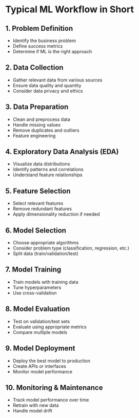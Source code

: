# Typical ML Workflow in Short

## 1. Problem Definition
- Identify the business problem
- Define success metrics
- Determine if ML is the right approach

## 2. Data Collection
- Gather relevant data from various sources
- Ensure data quality and quantity
- Consider data privacy and ethics

## 3. Data Preparation
- Clean and preprocess data
- Handle missing values
- Remove duplicates and outliers
- Feature engineering

## 4. Exploratory Data Analysis (EDA)
- Visualize data distributions
- Identify patterns and correlations
- Understand feature relationships

## 5. Feature Selection
- Select relevant features
- Remove redundant features
- Apply dimensionality reduction if needed

## 6. Model Selection
- Choose appropriate algorithms
- Consider problem type (classification, regression, etc.)
- Split data (train/validation/test)

## 7. Model Training
- Train models with training data
- Tune hyperparameters
- Use cross-validation

## 8. Model Evaluation
- Test on validation/test sets
- Evaluate using appropriate metrics
- Compare multiple models

## 9. Model Deployment
- Deploy the best model to production
- Create APIs or interfaces
- Monitor model performance

## 10. Monitoring & Maintenance
- Track model performance over time
- Retrain with new data
- Handle model drift